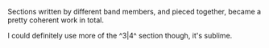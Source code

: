 Sections written by different band members, and pieced together, became a pretty coherent work in total.

I could definitely use more of the ^$3|4$^ section though, it's sublime.
